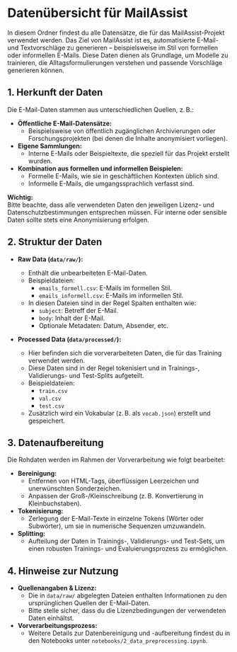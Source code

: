 # Datenübersicht für MailAssist

In diesem Ordner findest du alle Datensätze, die für das MailAssist-Projekt verwendet werden. Das Ziel von MailAssist ist es, automatisierte E-Mail- und Textvorschläge zu generieren – beispielsweise im Stil von formellen oder informellen E-Mails. Diese Daten dienen als Grundlage, um Modelle zu trainieren, die Alltagsformulierungen verstehen und passende Vorschläge generieren können.

## 1. Herkunft der Daten

Die E-Mail-Daten stammen aus unterschiedlichen Quellen, z. B.:
- **Öffentliche E-Mail-Datensätze:**  
  - Beispielsweise von öffentlich zugänglichen Archivierungen oder Forschungsprojekten (bei denen die Inhalte anonymisiert vorliegen).
- **Eigene Sammlungen:**  
  - Interne E-Mails oder Beispieltexte, die speziell für das Projekt erstellt wurden.  
- **Kombination aus formellen und informellen Beispielen:**  
  - Formelle E-Mails, wie sie in geschäftlichen Kontexten üblich sind.
  - Informelle E-Mails, die umgangssprachlich verfasst sind.

**Wichtig:**  
Bitte beachte, dass alle verwendeten Daten den jeweiligen Lizenz- und Datenschutzbestimmungen entsprechen müssen. Für interne oder sensible Daten sollte stets eine Anonymisierung erfolgen.

## 2. Struktur der Daten

- **Raw Data (`data/raw/`):**  
  - Enthält die unbearbeiteten E-Mail-Daten.  
  - Beispieldateien:  
    - `emails_formell.csv`: E-Mails im formellen Stil.
    - `emails_informell.csv`: E-Mails im informellen Stil.
  - In diesen Dateien sind in der Regel Spalten enthalten wie:  
    - `subject`: Betreff der E-Mail.
    - `body`: Inhalt der E-Mail.
    - Optionale Metadaten: Datum, Absender, etc.

- **Processed Data (`data/processed/`):**  
  - Hier befinden sich die vorverarbeiteten Daten, die für das Training verwendet werden.  
  - Diese Daten sind in der Regel tokenisiert und in Trainings-, Validierungs- und Test-Splits aufgeteilt.
  - Beispieldateien:  
    - `train.csv`
    - `val.csv`
    - `test.csv`
  - Zusätzlich wird ein Vokabular (z. B. als `vocab.json`) erstellt und gespeichert.

## 3. Datenaufbereitung

Die Rohdaten werden im Rahmen der Vorverarbeitung wie folgt bearbeitet:
- **Bereinigung:**  
  - Entfernen von HTML-Tags, überflüssigen Leerzeichen und unerwünschten Sonderzeichen.
  - Anpassen der Groß-/Kleinschreibung (z. B. Konvertierung in Kleinbuchstaben).
- **Tokenisierung:**  
  - Zerlegung der E-Mail-Texte in einzelne Tokens (Wörter oder Subwörter), um sie in numerische Sequenzen umzuwandeln.
- **Splitting:**  
  - Aufteilung der Daten in Trainings-, Validierungs- und Test-Sets, um einen robusten Trainings- und Evaluierungsprozess zu ermöglichen.

## 4. Hinweise zur Nutzung

- **Quellenangaben & Lizenz:**  
  - Die in `data/raw/` abgelegten Dateien enthalten Informationen zu den ursprünglichen Quellen der E-Mail-Daten.  
  - Bitte stelle sicher, dass du die Lizenzbedingungen der verwendeten Daten einhältst.
- **Vorverarbeitungsprozess:**  
  - Weitere Details zur Datenbereinigung und -aufbereitung findest du in den Notebooks unter `notebooks/2_data_preprocessing.ipynb`.

